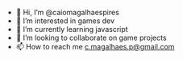 - 👋 Hi, I’m @caiomagalhaespires
- 👀 I’m interested in games dev
- 🌱 I’m currently learning javascript
- 💞️ I’m looking to collaborate on game projects
- 📫 How to reach me c.magalhaes.p@gmail.com

<!---
caiomagalhaespires/caiomagalhaespires is a ✨ special ✨ repository because its `README.md` (this file) appears on your GitHub profile.
You can click the Preview link to take a look at your changes.
--->
